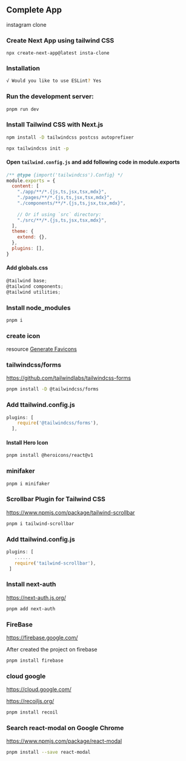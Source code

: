 ## Complete App
instagram clone

### Create Next App using tailwind CSS
    npx create-next-app@latest insta-clone

### Installation

``` sh
√ Would you like to use ESLint? Yes
```

### Run the development server:

```sh
pnpm run dev
```

### Install Tailwind CSS with Next.js

```sh
npm install -D tailwindcss postcss autoprefixer
```

```sh
npx tailwindcss init -p
```

#### Open `tailwind.config.js` and add following code in module.exports
```js
/** @type {import('tailwindcss').Config} */
module.exports = {
  content: [
    "./app/**/*.{js,ts,jsx,tsx,mdx}",
    "./pages/**/*.{js,ts,jsx,tsx,mdx}",
    "./components/**/*.{js,ts,jsx,tsx,mdx}",
 
    // Or if using `src` directory:
    "./src/**/*.{js,ts,jsx,tsx,mdx}",
  ],
  theme: {
    extend: {},
  },
  plugins: [],
}
```
#### Add globals.css

```js
@tailwind base;
@tailwind components;
@tailwind utilities;
```

### Install node_modules

``` sh
pnpm i
```
 ### create icon 
resource [Generate Favicons](https://favicon.io/)

### tailwindcss/forms
https://github.com/tailwindlabs/tailwindcss-forms

```sh
pnpm install -D @tailwindcss/forms
```
 ### Add ttailwind.config.js
```js
plugins: [
    require('@tailwindcss/forms'),
  ],
```

#### Install Hero Icon
```sh
pnpm install @heroicons/react@v1
```

### minifaker

 ```sh
 pnpm i minifaker
```

### Scrollbar Plugin for Tailwind CSS
https://www.npmjs.com/package/tailwind-scrollbar

```sh
pnpm i tailwind-scrollbar
```

 ### Add ttailwind.config.js

 ```js
 plugins: [
    ......
    require('tailwind-scrollbar'),
  ]
 ```

 ### Install next-auth
https://next-auth.js.org/

```sh
pnpm add next-auth
```

### FireBase

https://firebase.google.com/

 After created the project on firebase

```sh
pnpm install firebase
```

### cloud google 
https://cloud.google.com/

https://recoiljs.org/

```sh
pnpm install recoil
```

### Search react-modal on Google Chrome

https://www.npmjs.com/package/react-modal

```sh
pnpm install --save react-modal
```